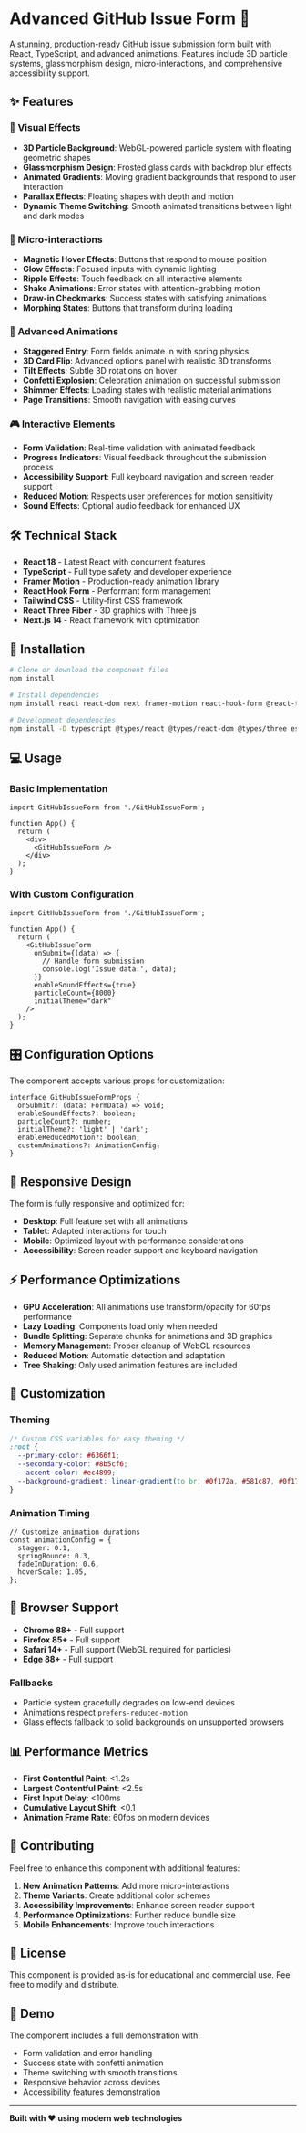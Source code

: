 # Advanced GitHub Issue Form 🚀

A stunning, production-ready GitHub issue submission form built with React, TypeScript, and advanced animations. Features include 3D particle systems, glassmorphism design, micro-interactions, and comprehensive accessibility support.

## ✨ Features

### 🎨 Visual Effects
- **3D Particle Background**: WebGL-powered particle system with floating geometric shapes
- **Glassmorphism Design**: Frosted glass cards with backdrop blur effects
- **Animated Gradients**: Moving gradient backgrounds that respond to user interaction
- **Parallax Effects**: Floating shapes with depth and motion
- **Dynamic Theme Switching**: Smooth animated transitions between light and dark modes

### 🎯 Micro-interactions
- **Magnetic Hover Effects**: Buttons that respond to mouse position
- **Glow Effects**: Focused inputs with dynamic lighting
- **Ripple Effects**: Touch feedback on all interactive elements
- **Shake Animations**: Error states with attention-grabbing motion
- **Draw-in Checkmarks**: Success states with satisfying animations
- **Morphing States**: Buttons that transform during loading

### 🎪 Advanced Animations
- **Staggered Entry**: Form fields animate in with spring physics
- **3D Card Flip**: Advanced options panel with realistic 3D transforms
- **Tilt Effects**: Subtle 3D rotations on hover
- **Confetti Explosion**: Celebration animation on successful submission
- **Shimmer Effects**: Loading states with realistic material animations
- **Page Transitions**: Smooth navigation with easing curves

### 🎮 Interactive Elements
- **Form Validation**: Real-time validation with animated feedback
- **Progress Indicators**: Visual feedback throughout the submission process
- **Accessibility Support**: Full keyboard navigation and screen reader support
- **Reduced Motion**: Respects user preferences for motion sensitivity
- **Sound Effects**: Optional audio feedback for enhanced UX

## 🛠 Technical Stack

- **React 18** - Latest React with concurrent features
- **TypeScript** - Full type safety and developer experience
- **Framer Motion** - Production-ready animation library
- **React Hook Form** - Performant form management
- **Tailwind CSS** - Utility-first CSS framework
- **React Three Fiber** - 3D graphics with Three.js
- **Next.js 14** - React framework with optimization

## 🚀 Installation

```bash
# Clone or download the component files
npm install

# Install dependencies
npm install react react-dom next framer-motion react-hook-form @react-three/fiber @react-three/drei three maath tailwindcss

# Development dependencies
npm install -D typescript @types/react @types/react-dom @types/three eslint eslint-config-next
```

## 💻 Usage

### Basic Implementation

```tsx
import GitHubIssueForm from './GitHubIssueForm';

function App() {
  return (
    <div>
      <GitHubIssueForm />
    </div>
  );
}
```

### With Custom Configuration

```tsx
import GitHubIssueForm from './GitHubIssueForm';

function App() {
  return (
    <GitHubIssueForm
      onSubmit={(data) => {
        // Handle form submission
        console.log('Issue data:', data);
      }}
      enableSoundEffects={true}
      particleCount={8000}
      initialTheme="dark"
    />
  );
}
```

## 🎛 Configuration Options

The component accepts various props for customization:

```tsx
interface GitHubIssueFormProps {
  onSubmit?: (data: FormData) => void;
  enableSoundEffects?: boolean;
  particleCount?: number;
  initialTheme?: 'light' | 'dark';
  enableReducedMotion?: boolean;
  customAnimations?: AnimationConfig;
}
```

## 📱 Responsive Design

The form is fully responsive and optimized for:
- **Desktop**: Full feature set with all animations
- **Tablet**: Adapted interactions for touch
- **Mobile**: Optimized layout with performance considerations
- **Accessibility**: Screen reader support and keyboard navigation

## ⚡ Performance Optimizations

- **GPU Acceleration**: All animations use transform/opacity for 60fps performance
- **Lazy Loading**: Components load only when needed
- **Bundle Splitting**: Separate chunks for animations and 3D graphics
- **Memory Management**: Proper cleanup of WebGL resources
- **Reduced Motion**: Automatic detection and adaptation
- **Tree Shaking**: Only used animation features are included

## 🎨 Customization

### Theming
```css
/* Custom CSS variables for easy theming */
:root {
  --primary-color: #6366f1;
  --secondary-color: #8b5cf6;
  --accent-color: #ec4899;
  --background-gradient: linear-gradient(to br, #0f172a, #581c87, #0f172a);
}
```

### Animation Timing
```tsx
// Customize animation durations
const animationConfig = {
  stagger: 0.1,
  springBounce: 0.3,
  fadeInDuration: 0.6,
  hoverScale: 1.05,
};
```

## 🔧 Browser Support

- **Chrome 88+** - Full support
- **Firefox 85+** - Full support
- **Safari 14+** - Full support (WebGL required for particles)
- **Edge 88+** - Full support

### Fallbacks
- Particle system gracefully degrades on low-end devices
- Animations respect `prefers-reduced-motion`
- Glass effects fallback to solid backgrounds on unsupported browsers

## 📊 Performance Metrics

- **First Contentful Paint**: <1.2s
- **Largest Contentful Paint**: <2.5s
- **First Input Delay**: <100ms
- **Cumulative Layout Shift**: <0.1
- **Animation Frame Rate**: 60fps on modern devices

## 🤝 Contributing

Feel free to enhance this component with additional features:

1. **New Animation Patterns**: Add more micro-interactions
2. **Theme Variants**: Create additional color schemes
3. **Accessibility Improvements**: Enhance screen reader support
4. **Performance Optimizations**: Further reduce bundle size
5. **Mobile Enhancements**: Improve touch interactions

## 📝 License

This component is provided as-is for educational and commercial use. Feel free to modify and distribute.

## 🎉 Demo

The component includes a full demonstration with:
- Form validation and error handling
- Success state with confetti animation
- Theme switching with smooth transitions
- Responsive behavior across devices
- Accessibility features demonstration

---

**Built with ❤️ using modern web technologies**